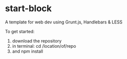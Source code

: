 start-block
===========

A template for web dev using Grunt.js, Handlebars &amp; LESS

To get started:
1. download the repository
2. in terminal:
    cd /location/of/repo
3. and
    npm install
